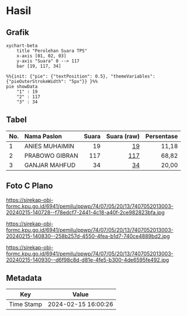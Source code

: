 # Hasil

## Grafik

```mermaid
xychart-beta
    title "Perolehan Suara TPS"
    x-axis [01, 02, 03]
    y-axis "Suara" 0 --> 117
    bar [19, 117, 34]
```

```mermaid
%%{init: {"pie": {"textPosition": 0.5}, "themeVariables": {"pieOuterStrokeWidth": "5px"}} }%%
pie showData
    "1" : 19
    "2" : 117
    "3" : 34
```

## Tabel

| No. | Nama Paslon    | Suara | Suara (raw) | Persentase |
|:--- |:-------------- | -----:| -----------:| ----------:|
| 1   | ANIES MUHAIMIN | 19    | [19][p-1]   | 11,18      |
| 2   | PRABOWO GIBRAN | 117   | [117][p-2]  | 68,82      |
| 3   | GANJAR MAHFUD  | 34    | [34][p-3]   | 20,00      |


[p-1]: https://github.com/gigit-pemilu/pemilu-2024-74-sulawesi-tenggara/blob/main/pilpres/hitung-suara/sub/74-sulawesi-tenggara/sub/07-wakatobi/sub/05-wangi-wangi-selatan/sub/2013-wungka/sub/003-tps/sub/paslon-1.txt
[p-2]: https://github.com/gigit-pemilu/pemilu-2024-74-sulawesi-tenggara/blob/main/pilpres/hitung-suara/sub/74-sulawesi-tenggara/sub/07-wakatobi/sub/05-wangi-wangi-selatan/sub/2013-wungka/sub/003-tps/sub/paslon-2.txt
[p-3]: https://github.com/gigit-pemilu/pemilu-2024-74-sulawesi-tenggara/blob/main/pilpres/hitung-suara/sub/74-sulawesi-tenggara/sub/07-wakatobi/sub/05-wangi-wangi-selatan/sub/2013-wungka/sub/003-tps/sub/paslon-3.txt

## Foto C Plano

https://sirekap-obj-formc.kpu.go.id/6941/pemilu/ppwp/74/07/05/20/13/7407052013003-20240215-140728--f78edcf7-2441-4c18-a40f-2ce982823bfa.jpg

https://sirekap-obj-formc.kpu.go.id/6941/pemilu/ppwp/74/07/05/20/13/7407052013003-20240215-140830--258b257d-4550-4fea-b1d7-740ce4889bd2.jpg

https://sirekap-obj-formc.kpu.go.id/6941/pemilu/ppwp/74/07/05/20/13/7407052013003-20240215-140930--d6f98c8d-d81e-4fe5-b300-4de6595fe492.jpg


## Metadata

| Key        | Value               |
| ---------- | ------------------- |
| Time Stamp | 2024-02-15 16:00:26 |



